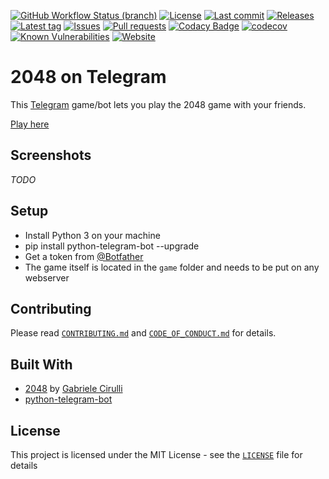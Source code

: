 [![GitHub Workflow Status (branch)](https://img.shields.io/github/workflow/status/Crazy-Marvin/2048TelegramBot/CI/development)](https://github.com/Crazy-Marvin/2048TelegramBot/actions)
[![License](https://img.shields.io/github/license/Crazy-Marvin/2048TelegramBot.svg)](https://github.com/Crazy-Marvin/2048TelegramBot/blob/development/LICENSE)
[![Last commit](https://img.shields.io/github/last-commit/Crazy-Marvin/2048TelegramBot.svg?style=flat)](https://github.com/Crazy-Marvin/2048TelegramBot/commits)
[![Releases](https://img.shields.io/github/downloads/Crazy-Marvin/2048TelegramBot/total.svg?style=flat)](https://github.com/Crazy-Marvin/2048TelegramBot/releases)
[![Latest tag](https://img.shields.io/github/tag/Crazy-Marvin/2048TelegramBot.svg?style=flat)](https://github.com/Crazy-Marvin/2048TelegramBot/tags)
[![Issues](https://img.shields.io/github/issues/Crazy-Marvin/2048TelegramBot.svg?style=flat)](https://github.com/Crazy-Marvin/2048TelegramBot/issues)
[![Pull requests](https://img.shields.io/github/issues-pr/Crazy-Marvin/2048TelegramBot.svg?style=flat)](https://github.com/Crazy-Marvin/2048TelegramBot/pulls)
[![Codacy Badge](https://api.codacy.com/project/badge/Grade/379c59381e784f42b5910864e574bd8e)](https://www.codacy.com/gh/Crazy-Marvin/2048TelegramBot?utm_source=github.com&amp;utm_medium=referral&amp;utm_content=Crazy-Marvin/2048TelegramBot&amp;utm_campaign=Badge_Grade)
[![codecov](https://codecov.io/gh/Crazy-Marvin/2048TelegramBot/branch/master/graph/badge.svg)](https://codecov.io/gh/Crazy-Marvin/2048TelegramBot)
[![Known Vulnerabilities](https://snyk.io/test/github/Crazy-Marvin/2048TelegramBot/badge.svg?targetFile=bot.py)](https://snyk.io/test/github/Crazy-Marvin/2048TelegramBot?targetFile=bot.py)
[![Website](https://img.shields.io/website?url=https%3A%2F%2Fpoopjournal.rocks%2F2048%2F)](https://poopjournal.rocks/2048/)

# 2048 on Telegram

This [Telegram](https://telegram.org/) game/bot lets you play the 2048 game with your friends.

[Play here](https://t.me/twothousandfortyeightbot?game=twothousandfortyeight)

## Screenshots

_TODO_

## Setup

- Install Python 3 on your machine
- pip install python-telegram-bot --upgrade
- Get a token from [@Botfather](https://telegram.me/botfather)
- The game itself is located in the ```game``` folder and needs to be put on any webserver

## Contributing

Please read [```CONTRIBUTING.md```](https://github.com/Crazy-Marvin/2048TelegramBot/blob/master/.github/CONTRIBUTING.md) and [```CODE_OF_CONDUCT.md```](https://github.com/Crazy-Marvin/2048TelegramBot/blob/master/.github/CODE_OF_CONDUCT.md) for details.

## Built With

- [2048](https://play2048.co/) by [Gabriele Cirulli](https://gabrielecirulli.com/)
- [python-telegram-bot](https://github.com/python-telegram-bot/python-telegram-bot)

## License

This project is licensed under the MIT License - see the [```LICENSE```](https://github.com/Crazy-Marvin/cats_n_dogs/blob/master/LICENSE) file for details
